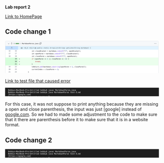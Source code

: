 **Lab report 2**

[Link to HomePage](https://bobbyyuuuu.github.io/Caramel/index.html)

## Code change 1

![Code change 1](Codechange1.png)

[Link to test file that caused error](https://github.com/BobbyYuuuu/markdown-parser/blob/main/test-3.md)

![Error 1](Error1.png)

For this case, it was not suppose to print anything because they are missing a open and close parenthesis, the input was just [google] instead 
of [google.com](google.com). So we had to made some adjustment to the code to make sure that it there are parenthesis before it to make sure that it 
is in a website format.

## Code change 2
![Error 1](Error1.png)
